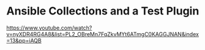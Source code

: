 # Ansible Collections and a Test Plugin

https://www.youtube.com/watch?v=nyXDR4RG4A8&list=PL2_OBreMn7FqZkvMYt6ATmgC0KAGGJNAN&index=13&pp=iAQB